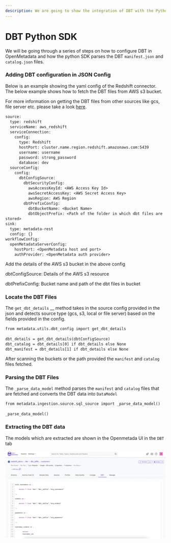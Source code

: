 ```yaml
---
description: We are going to show the integration of DBT with the Python SDK.
---
```


# DBT Python SDK

We will be going through a series of steps on how to configure DBT in OpenMetadata and how the python SDK parses the DBT `manifest.json` and `catalog.json` files.

### Adding DBT configuration in JSON Config

Below is an example showing the yaml config of the Redshift connector. The below example shows how to fetch the DBT files from AWS s3 bucket.

For more information on getting the DBT files from other sources like gcs, file server etc. please take a look [here](add-dbt-while-ingesting-from-cli.md#add-dbt-source).

```
source:
  type: redshift
  serviceName: aws_redshift
  serviceConnection:
    config:
      type: Redshift
      hostPort: cluster.name.region.redshift.amazonaws.com:5439
      username: username
      password: strong_password
      database: dev
  sourceConfig:
    config:
      dbtConfigSource:
        dbtSecurityConfig:
          awsAccessKeyId: <AWS Access Key Id>
          awsSecretAccessKey: <AWS Secret Access Key>
          awsRegion: AWS Region
        dbtPrefixConfig:
          dbtBucketName: <Bucket Name>
          dbtObjectPrefix: <Path of the folder in which dbt files are stored>
sink:
  type: metadata-rest
  config: {}
workflowConfig:
  openMetadataServerConfig:
    hostPort: <OpenMetadata host and port>
    authProvider: <OpenMetadata auth provider>
```

Add the details of the AWS s3 bucket in the above config

dbtConfigSource: Details of the AWS s3 resource

dbtPrefixConfig: Bucket name and path of the dbt files in bucket

### Locate the DBT Files

The `get_dbt_details` __ method takes in the source config provided in the json  and detects source type (gcs, s3, local or file server) based on the fields provided in the config.

```
from metadata.utils.dbt_config import get_dbt_details

dbt_details = get_dbt_details(dbtConfigSource)
dbt_catalog = dbt_details[0] if dbt_details else None
dbt_manifest = dbt_details[1] if dbt_details else None
```

After scanning the buckets or the path provided the `manifest` and `catalog` files fetched.

### Parsing the DBT Files

The `_parse_data_model` method parses the `manifest` and `catalog` files that are fetched and converts the DBT data into `DataModel`

```
from metadata.ingestion.source.sql_source import _parse_data_model()

_parse_data_model()
```

### Extracting the DBT data

The models which are extracted are shown in the Openmetada UI in the `DBT` tab

![DBT Models](<../../.gitbook/assets/image (9) (1) (1).png>)
